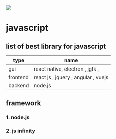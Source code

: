 ![](https://github.com/ngdream/utildevs/blob/acbabfb22c47b8fb1a7a5bcc0211ecb1d84681a5/javascript/icon.png)
# javascript

## list of best library for javascript

| type   | name |  
| ------------- | ------------- |
| gui   | react native, electron , jgtk ,   |
| frontend  | react js , jquery , angular , vuejs   |
| backend  | node.js |

## framework

### 1. node.js
### 2. js infinity 





